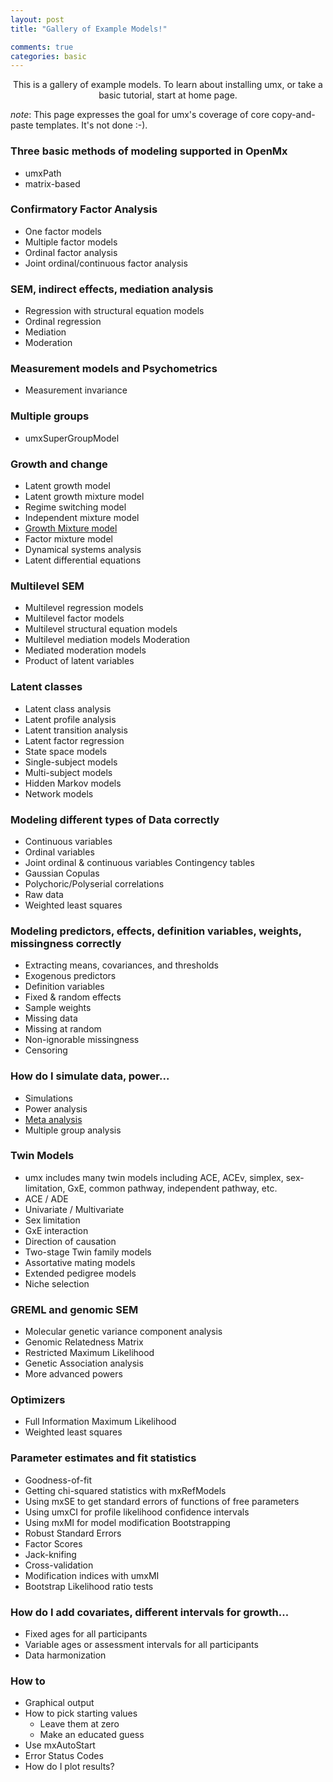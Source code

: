 ```yaml
---
layout: post
title: "Gallery of Example Models!"

comments: true
categories: basic
---
```


<style type="text/css">
	.ul {
	  -webkit-columns: 3 150px;
	  -moz-columns: 3 150px;
	  columns: 3 150px;
	  -webkit-column-gap: 2em;
	  -moz-column-gap: 2em;
	  column-gap: 2em;
	}
</style>


<a  name="top"></a>

<p style="text-align: center;">This is a gallery of example models. To learn about installing umx, or take a basic tutorial, start at home page.</p>


*note*: This page expresses the goal for umx's coverage of core  copy-and-paste templates. It's not done :-).

### Three basic methods of modeling supported in OpenMx
* umxPath
* matrix-based

### Confirmatory Factor Analysis
* One factor models
* Multiple factor models
* Ordinal factor analysis
* Joint ordinal/continuous factor analysis

### SEM, indirect effects, mediation analysis
* Regression with structural equation models
* Ordinal regression
* Mediation
* Moderation

### Measurement models and Psychometrics
<!-- * Item response theory -->
<!-- * Item factor analysis -->
* Measurement invariance
<!-- * Differential item functioning -->
<!-- * Test equating -->

### Multiple groups
* umxSuperGroupModel


### Growth and change
* Latent growth model
* Latent growth mixture model
* Regime switching model
* Independent mixture model
* [Growth Mixture model](https://vipbg.vcu.edu/vipbg/OpenMx2/docs//OpenMx/latest/GrowthMixtureModel_Path.html)
* Factor mixture model
* Dynamical systems analysis
* Latent differential equations

### Multilevel SEM
* Multilevel regression models
* Multilevel factor models
* Multilevel structural equation models
* Multilevel mediation models Moderation
* Mediated moderation models
* Product of latent variables

### Latent classes
* Latent class analysis
* Latent profile analysis
* Latent transition analysis
* Latent factor regression
* State space models
* Single-subject models
* Multi-subject models
* Hidden Markov models
* Network models

### Modeling different types of Data correctly
* Continuous variables
* Ordinal variables
* Joint ordinal & continuous variables Contingency tables
* Gaussian Copulas
* Polychoric/Polyserial correlations
* Raw data
* Weighted least squares

### Modeling predictors, effects, definition variables, weights, missingness correctly
* Extracting means, covariances, and thresholds
* Exogenous predictors
* Definition variables
* Fixed & random effects
* Sample weights
* Missing data
* Missing at random
* Non-ignorable missingness
* Censoring

### How do I simulate data, power...
* Simulations
* Power analysis
* [Meta analysis](https://cran.r-project.org/web/packages/metaSEM/vignettes/Examples.html)
* Multiple group analysis

### Twin Models
* umx includes many twin models including ACE, ACEv, simplex, sex-limitation, GxE, common pathway, independent pathway, etc.
* ACE / ADE
* Univariate / Multivariate
* Sex limitation
* GxE interaction
* Direction of causation
* Two-stage Twin family models
* Assortative mating models
* Extended pedigree models
* Niche selection

### GREML and genomic SEM
* Molecular genetic variance component analysis
* Genomic Relatedness Matrix
* Restricted Maximum Likelihood
* Genetic Association analysis
* More advanced powers

### Optimizers
* Full Information Maximum Likelihood
* Weighted least squares

### Parameter estimates and fit statistics
* Goodness-of-fit
* Getting chi-squared statistics with mxRefModels
* Using mxSE to get standard errors of functions of free parameters
* Using umxCI for profile likelihood confidence intervals
* Using mxMI for model modification Bootstrapping
* Robust Standard Errors
* Factor Scores
* Jack-knifing
* Cross-validation
* Modification indices with umxMI
* Bootstrap Likelihood ratio tests

### How do I add covariates, different intervals for growth...
* Fixed ages for all participants
* Variable ages or assessment intervals for all participants
* Data harmonization

### How to
* Graphical output
* How to pick starting values
  * Leave them at zero
  * Make an educated guess
 * Use mxAutoStart
  * Error Status Codes
  * How do I plot results?

